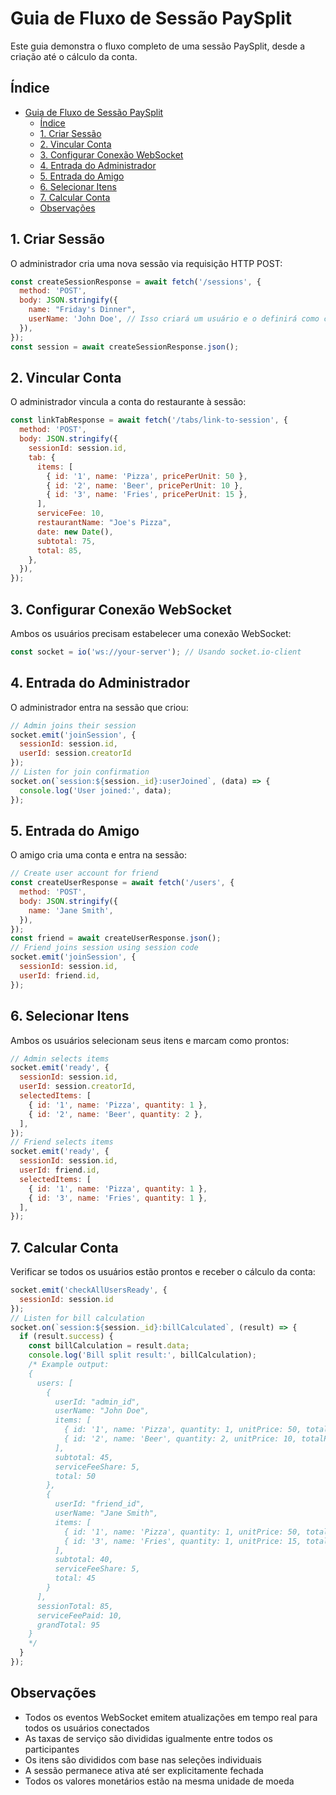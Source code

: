 # Guia de Fluxo de Sessão PaySplit

Este guia demonstra o fluxo completo de uma sessão PaySplit, desde a criação até o cálculo da conta.

## Índice

- [Guia de Fluxo de Sessão PaySplit](#guia-de-fluxo-de-sessão-paysplit)
  - [Índice](#índice)
  - [1. Criar Sessão](#1-criar-sessão)
  - [2. Vincular Conta](#2-vincular-conta)
  - [3. Configurar Conexão WebSocket](#3-configurar-conexão-websocket)
  - [4. Entrada do Administrador](#4-entrada-do-administrador)
  - [5. Entrada do Amigo](#5-entrada-do-amigo)
  - [6. Selecionar Itens](#6-selecionar-itens)
  - [7. Calcular Conta](#7-calcular-conta)
  - [Observações](#observações)

## 1. Criar Sessão

O administrador cria uma nova sessão via requisição HTTP POST:

```js
const createSessionResponse = await fetch('/sessions', {
  method: 'POST',
  body: JSON.stringify({
    name: "Friday's Dinner",
    userName: 'John Doe', // Isso criará um usuário e o definirá como criador
  }),
});
const session = await createSessionResponse.json();
```

## 2. Vincular Conta

O administrador vincula a conta do restaurante à sessão:

```js
const linkTabResponse = await fetch('/tabs/link-to-session', {
  method: 'POST',
  body: JSON.stringify({
    sessionId: session.id,
    tab: {
      items: [
        { id: '1', name: 'Pizza', pricePerUnit: 50 },
        { id: '2', name: 'Beer', pricePerUnit: 10 },
        { id: '3', name: 'Fries', pricePerUnit: 15 },
      ],
      serviceFee: 10,
      restaurantName: "Joe's Pizza",
      date: new Date(),
      subtotal: 75,
      total: 85,
    },
  }),
});
```

## 3. Configurar Conexão WebSocket

Ambos os usuários precisam estabelecer uma conexão WebSocket:

```js
const socket = io('ws://your-server'); // Usando socket.io-client
```

## 4. Entrada do Administrador

O administrador entra na sessão que criou:

```js
// Admin joins their session
socket.emit('joinSession', {
  sessionId: session.id,
  userId: session.creatorId
});
// Listen for join confirmation
socket.on(`session:${session._id}:userJoined`, (data) => {
  console.log('User joined:', data);
});
```

## 5. Entrada do Amigo

O amigo cria uma conta e entra na sessão:

```js
// Create user account for friend
const createUserResponse = await fetch('/users', {
  method: 'POST',
  body: JSON.stringify({
    name: 'Jane Smith',
  }),
});
const friend = await createUserResponse.json();
// Friend joins session using session code
socket.emit('joinSession', {
  sessionId: session.id,
  userId: friend.id,
});
```

## 6. Selecionar Itens

Ambos os usuários selecionam seus itens e marcam como prontos:

```js
// Admin selects items
socket.emit('ready', {
  sessionId: session.id,
  userId: session.creatorId,
  selectedItems: [
    { id: '1', name: 'Pizza', quantity: 1 },
    { id: '2', name: 'Beer', quantity: 2 },
  ],
});
// Friend selects items
socket.emit('ready', {
  sessionId: session.id,
  userId: friend.id,
  selectedItems: [
    { id: '1', name: 'Pizza', quantity: 1 },
    { id: '3', name: 'Fries', quantity: 1 },
  ],
});
```

## 7. Calcular Conta

Verificar se todos os usuários estão prontos e receber o cálculo da conta:

```js
socket.emit('checkAllUsersReady', {
  sessionId: session.id
});
// Listen for bill calculation
socket.on(`session:${session._id}:billCalculated`, (result) => {
  if (result.success) {
    const billCalculation = result.data;
    console.log('Bill split result:', billCalculation);
    /* Example output:
    {
      users: [
        {
          userId: "admin_id",
          userName: "John Doe",
          items: [
            { id: '1', name: 'Pizza', quantity: 1, unitPrice: 50, totalPrice: 25 },
            { id: '2', name: 'Beer', quantity: 2, unitPrice: 10, totalPrice: 20 }
          ],
          subtotal: 45,
          serviceFeeShare: 5,
          total: 50
        },
        {
          userId: "friend_id",
          userName: "Jane Smith",
          items: [
            { id: '1', name: 'Pizza', quantity: 1, unitPrice: 50, totalPrice: 25 },
            { id: '3', name: 'Fries', quantity: 1, unitPrice: 15, totalPrice: 15 }
          ],
          subtotal: 40,
          serviceFeeShare: 5,
          total: 45
        }
      ],
      sessionTotal: 85,
      serviceFeePaid: 10,
      grandTotal: 95
    }
    */
  }
});
```

## Observações
- Todos os eventos WebSocket emitem atualizações em tempo real para todos os usuários conectados
- As taxas de serviço são divididas igualmente entre todos os participantes
- Os itens são divididos com base nas seleções individuais
- A sessão permanece ativa até ser explicitamente fechada
- Todos os valores monetários estão na mesma unidade de moeda